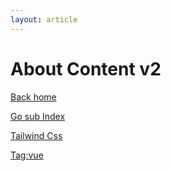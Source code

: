 ```yaml
---
layout: article
---
```


# About Content v2



[Back home](/)

[Go sub Index](./sub/index.md)

[Tailwind Css](./nuxt-tailwind.md)

[Tag:vue](/tags/vue)

